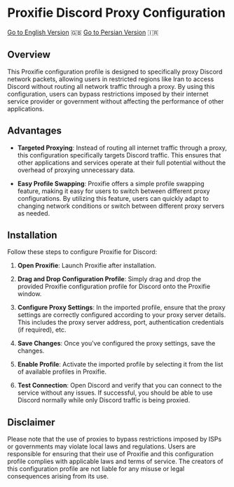 # Proxifie Discord Proxy Configuration


[Go to English Version](README.md) 🇬🇧
[Go to Persian Version](README_FA.md) 🇮🇷


## Overview

This Proxifie configuration profile is designed to specifically proxy Discord network packets, allowing users in restricted regions like Iran to access Discord without routing all network traffic through a proxy. By using this configuration, users can bypass restrictions imposed by their internet service provider or government without affecting the performance of other applications.

## Advantages

- **Targeted Proxying**: Instead of routing all internet traffic through a proxy, this configuration specifically targets Discord traffic. This ensures that other applications and services operate at their full potential without the overhead of proxying unnecessary data.

- **Easy Profile Swapping**: Proxifie offers a simple profile swapping feature, making it easy for users to switch between different proxy configurations. By utilizing this feature, users can quickly adapt to changing network conditions or switch between different proxy servers as needed.

## Installation

Follow these steps to configure Proxifie for Discord:

1. **Open Proxifie**: Launch Proxifie after installation.

2. **Drag and Drop Configuration Profile**: Simply drag and drop the provided Proxifie configuration profile for Discord onto the Proxifie window.

3. **Configure Proxy Settings**: In the imported profile, ensure that the proxy settings are correctly configured according to your proxy server details. This includes the proxy server address, port, authentication credentials (if required), etc.

4. **Save Changes**: Once you've configured the proxy settings, save the changes.

5. **Enable Profile**: Activate the imported profile by selecting it from the list of available profiles in Proxifie.

6. **Test Connection**: Open Discord and verify that you can connect to the service without any issues. If successful, you should be able to use Discord normally while only Discord traffic is being proxied.

## Disclaimer

Please note that the use of proxies to bypass restrictions imposed by ISPs or governments may violate local laws and regulations. Users are responsible for ensuring that their use of Proxifie and this configuration profile complies with applicable laws and terms of service. The creators of this configuration profile are not liable for any misuse or legal consequences arising from its use.
